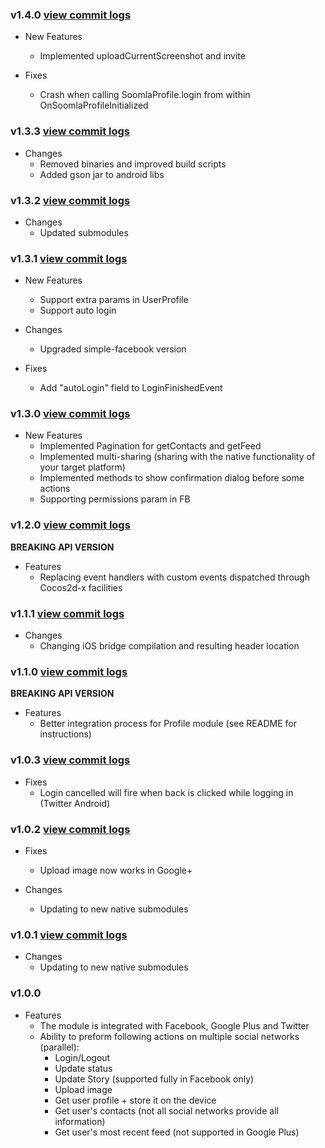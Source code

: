 ### v1.4.0 [view commit logs](https://github.com/soomla/cocos2dx-profile/compare/v1.3.3...v1.4.0)

* New Features
  * Implemented uploadCurrentScreenshot and invite

* Fixes
  * Crash when calling SoomlaProfile.login from within OnSoomlaProfileInitialized

### v1.3.3 [view commit logs](https://github.com/soomla/cocos2dx-profile/compare/v1.3.2...v1.3.3)

* Changes
  * Removed binaries and improved build scripts
  * Added gson jar to android libs

### v1.3.2 [view commit logs](https://github.com/soomla/cocos2dx-profile/compare/v1.3.1...v1.3.2)

* Changes
  * Updated submodules

### v1.3.1 [view commit logs](https://github.com/soomla/cocos2dx-profile/compare/v1.3.0...v1.3.1)

* New Features
  * Support extra params in UserProfile
  * Support auto login

* Changes
  * Upgraded simple-facebook version

* Fixes
  * Add "autoLogin" field to LoginFinishedEvent

### v1.3.0 [view commit logs](https://github.com/soomla/cocos2dx-profile/compare/v1.2.0...v1.3.0)

* New Features
  * Implemented Pagination for getContacts and getFeed
  * Implemented multi-sharing (sharing with the native functionality of your target platform)
  * Implemented methods to show confirmation dialog before some actions
  * Supporting permissions param in FB

### v1.2.0 [view commit logs](https://github.com/soomla/cocos2dx-profile/compare/v1.1.1...v1.2.0)

**BREAKING API VERSION**

* Features
  * Replacing event handlers with custom events dispatched through Cocos2d-x facilities

### v1.1.1 [view commit logs](https://github.com/soomla/cocos2dx-profile/compare/v1.1.0...v1.1.1)

* Changes
  * Changing iOS bridge compilation and resulting header location

### v1.1.0 [view commit logs](https://github.com/soomla/cocos2dx-profile/compare/v1.0.3...v1.1.0)

**BREAKING API VERSION**

* Features
  * Better integration process for Profile module (see README for instructions)

### v1.0.3 [view commit logs](https://github.com/soomla/cocos2dx-profile/compare/v1.0.2...v1.0.3)

* Fixes
  * Login cancelled will fire when back is clicked while logging in (Twitter Android)

### v1.0.2 [view commit logs](https://github.com/soomla/cocos2dx-profile/compare/v1.0.1...v1.0.2)

* Fixes
  * Upload image now works in Google+

* Changes
  * Updating to new native submodules

### v1.0.1 [view commit logs](https://github.com/soomla/cocos2dx-profile/compare/v1.0.0...v1.0.1)

* Changes
  * Updating to new native submodules

### v1.0.0
* Features
  * The module is integrated with Facebook, Google Plus and Twitter
  * Ability to preform following actions on multiple social networks (parallel):
    * Login/Logout
    * Update status
    * Update Story (supported fully in Facebook only)
    * Upload image
    * Get user profile + store it on the device
    * Get user's contacts (not all social networks provide all information)
    * Get user's most recent feed (not supported in Google Plus)
